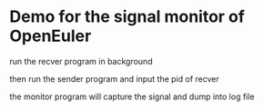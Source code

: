 # Demo for the signal monitor of OpenEuler

run the recver program in background

then run the sender program and input the pid of recver

the monitor program will capture the signal and dump into log file